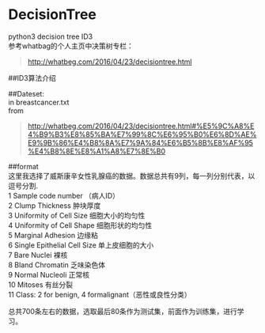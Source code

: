 # DecisionTree
python3 decision tree ID3  
参考whatbag的个人主页中决策树专栏：
>http://whatbeg.com/2016/04/23/decisiontree.html

##ID3算法介绍

##Dateset:  
in breastcancer.txt    
from  
>http://whatbeg.com/2016/04/23/decisiontree.html#%E5%9C%A8%E4%B9%B3%E8%85%BA%E7%99%8C%E6%95%B0%E6%8D%AE%E9%9B%86%E4%B8%8A%E7%9A%84%E6%B5%8B%E8%AF%95%E4%B8%8E%E8%A1%A8%E7%8E%B0

  
##format  
这里我选择了威斯康辛女性乳腺癌的数据。数据总共有9列，每一列分别代表，以逗号分割.  
1 Sample code number （病人ID）  
2 Clump Thickness 肿块厚度  
3 Uniformity of Cell Size 细胞大小的均匀性  
4 Uniformity of Cell Shape 细胞形状的均匀性  
5 Marginal Adhesion 边缘粘  
6 Single Epithelial Cell Size 单上皮细胞的大小  
7 Bare Nuclei 裸核  
8 Bland Chromatin 乏味染色体  
9 Normal Nucleoli 正常核  
10 Mitoses 有丝分裂  
11 Class: 2 for benign, 4 formalignant（恶性或良性分类）

总共700条左右的数据，选取最后80条作为测试集，前面作为训练集，进行学习。
